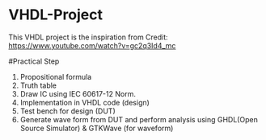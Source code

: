 # VHDL-Project
This VHDL project is the inspiration from Credit: https://www.youtube.com/watch?v=gc2q3Id4_mc

#Practical Step
1) Propositional formula
2) Truth table
3) Draw IC using IEC 60617-12 Norm. 
4) Implementation in VHDL code (design)
5) Test bench for design (DUT)
6) Generate wave form from DUT and perform analysis using GHDL(Open Source Simulator) & GTKWave (for waveform) 

